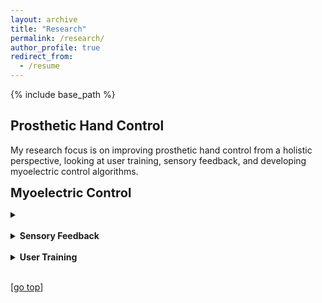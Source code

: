 ```yaml
---
layout: archive
title: "Research"
permalink: /research/
author_profile: true
redirect_from:
  - /resume
---
```


{% include base_path %}

## Prosthetic Hand Control

My research focus is on improving prosthetic hand control from a holistic perspective, looking at user training, sensory feedback, and developing myoelectric control algorithms.

<strong><div style="font-size: 20px;">Myoelectric Control</div></strong>
<details>
  <summary></summary>

  ### Embedded Pattern Recognition Control
  
  ### 

</details>
<br>
<details>
  <summary><strong>Sensory Feedback</strong></summary>

</details>
<br>
<details>
  <summary><strong>User Training</strong></summary>

</details>
<br>

[[go top](https://dchappell2203.github.io/research/)]  
